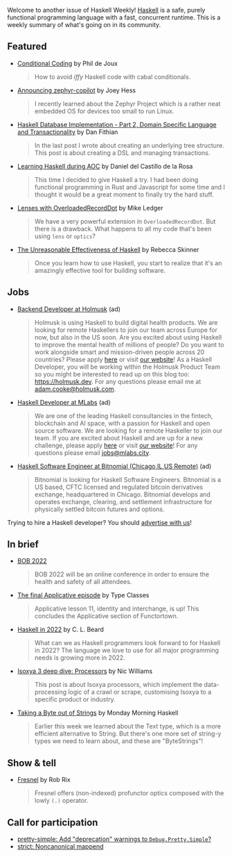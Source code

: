 Welcome to another issue of Haskell Weekly!
[Haskell](https://www.haskell.org) is a safe, purely functional programming language with a fast, concurrent runtime.
This is a weekly summary of what's going on in its community.

## Featured

- [Conditional Coding](https://blockscope.com/posts/2022-02-23-iffy-diffy.html) by Phil de Joux
  > How to avoid *iffy* Haskell code with cabal conditionals.

- [Announcing zephyr-copilot](https://joeyh.name/blog/entry/announcing_zephyr-copilot/) by Joey Hess
  > I recently learned about the Zephyr Project which is a rather neat embedded OS for devices too small to run Linux.

- [Haskell Database Implementation - Part 2, Domain Specific Language and Transactionality](https://dfithian.github.io/2021/02/18/database-implementation-part-2.html) by Dan Fithian
  > In the last post I wrote about creating an underlying tree structure. This post is about creating a DSL and managing transactions.

- [Learning Haskell during AOC](https://castillodel.github.io/aoc-haskell/) by Daniel del Castillo de la Rosa
  > This time I decided to give Haskell a try. I had been doing functional programming in Rust and Javascript for some time and I thought it would be a great moment to finally try the hard stuff.

- [Lenses with OverloadedRecordDot](https://quasimal.com/posts/2022-02-23-overloadedrecorddot-is-evil.html) by Mike Ledger
  > We have a very powerful extension in `OverloadedRecordDot`. But there is a drawback. What happens to all my code that's been using `lens` or `optics`?

- [The Unreasonable Effectiveness of Haskell](https://medium.com/pragmatic-programmers/the-unreasonable-effectiveness-of-haskell-48d92c2fe266) by Rebecca Skinner
  > Once you learn how to use Haskell, you start to realize that it's an amazingly effective tool for building software.

## Jobs

<!-- Runs from 2022-01-26 to 2022-02-24. -->
- [Backend Developer at Holmusk](https://jobs.lever.co/holmusk/6eefb29c-4302-40ca-aff1-8cb11def0223) (ad)
  > Holmusk is using Haskell to build digital health products. We are looking for remote Haskellers to join our team across Europe for now, but also in the US soon. Are you excited about using Haskell to improve the mental health of millions of people? Do you want to work alongside smart and mission-driven people across 20 countries? Please apply [here](https://jobs.lever.co/holmusk/6eefb29c-4302-40ca-aff1-8cb11def0223) or visit [our website](https://www.holmusk.com)! As a Haskell Developer, you will be working within the Holmusk Product Team so you might be interested to read up on this blog too: <https://holmusk.dev>. For any questions please email me at <adam.cooke@holmusk.com>.

<!-- Runs from 2021-11-04 to 2022-04-14. -->
- [Haskell Developer at MLabs](https://apply.workable.com/mlabs/j/63DAAA4AEF/) (ad)
  > We are one of the leading Haskell consultancies in the fintech, blockchain and AI space, with a passion for Haskell and open source software. We are looking for a remote Haskeller to join our team. If you are excited about Haskell and are up for a new challenge, please apply [here](https://apply.workable.com/mlabs/j/63DAAA4AEF/) or visit [our website](https://mlabs.city/)! For any questions please email <jobs@mlabs.city>.

<!-- Runs from 2022-01-06 to 2022-03-24. -->
- [Haskell Software Engineer at Bitnomial (Chicago,IL,US Remote)](https://bitnomial.com/jobs/) (ad)
  > Bitnomial is looking for Haskell Software Engineers. Bitnomial is a US based, CFTC licensed and regulated bitcoin derivatives exchange, headquartered in Chicago. Bitnomial develops and operates exchange, clearing, and settlement infrastructure for physically settled bitcoin futures and options.

Trying to hire a Haskell developer?
You should [advertise with us](https://haskellweekly.news/advertising.html)!

## In brief

- [BOB 2022](https://bobkonf.de/2022/en/)
  > BOB 2022 will be an online conference in order to ensure the health and safety of all attendees.

- [The final Applicative episode](https://typeclasses.com/news/2022-02-applicative) by Type Classes
  > Applicative lesson 11, identity and interchange, is up! This concludes the Applicative section of Functortown.

- [Haskell in 2022](https://chester-beard.medium.com/haskell-in-2022-ad5f61893b8d) by C. L. Beard
  > What can we as Haskell programmers look forward to for Haskell in 2022? The language we love to use for all major programming needs is growing more in 2022.

- [Isoxya 3 deep dive: Processors](https://www.tiredpixel.com/2022/02/16/isoxya-3-deep-dive-processors/) by Nic Williams
  > This post is about Isoxya processors, which implement the data-processing logic of a crawl or scrape, customising Isoxya to a specific product or industry.

- [Taking a Byte out of Strings](https://mmhaskell.com/blog/2022/2/17/taking-a-byte-out-of-strings) by Monday Morning Haskell
  > Earlier this week we learned about the Text type, which is a more efficient alternative to String. But there's one more set of string-y types we need to learn about, and these are "ByteStrings"!

## Show & tell

- [Fresnel](https://hackage.haskell.org/package/fresnel-0.0.0.0) by Rob Rix
  > Fresnel offers (non-indexed) profunctor optics composed with the lowly `(.)` operator.

## Call for participation

- [pretty-simple: Add "deprecation" warnings to `Debug.Pretty.Simple`?](https://github.com/cdepillabout/pretty-simple/issues/101)
- [strict: Noncanonical mappend](https://github.com/haskellari/strict/issues/35)
